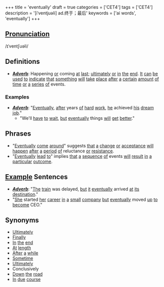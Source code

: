 +++
title = 'eventually'
draft = true
categories = ['CET4']
tags = ['CET4']
description = '[iˈventjuəli] ad.终于；最后'
keywords = ['ai words', 'eventually']
+++

## [Pronunciation](/post/pronunciation/)
/ɪˈventʃuəli/

## Definitions
- **[Adverb](/post/adverb/)**: Happening [or](/post/or/) coming [at](/post/at/) [last](/post/last/); [ultimately](/post/ultimately/) [or](/post/or/) [in](/post/in/) [the](/post/the/) [end](/post/end/). [It](/post/it/) [can](/post/can/) [be](/post/be/) [used](/post/used/) [to](/post/to/) [indicate](/post/indicate/) [that](/post/that/) [something](/post/something/) [will](/post/will/) [take](/post/take/) [place](/post/place/) [after](/post/after/) [a](/post/a/) [certain](/post/certain/) [amount](/post/amount/) [of](/post/of/) [time](/post/time/) [or](/post/or/) [a](/post/a/) [series](/post/series/) [of](/post/of/) events.

### Examples
- _**[Adverb](/post/adverb/)**_: "[Eventually](/post/eventually/), [after](/post/after/) years [of](/post/of/) [hard](/post/hard/) [work](/post/work/), [he](/post/he/) achieved [his](/post/his/) [dream](/post/dream/) [job](/post/job/)."
  - "We'll [have](/post/have/) [to](/post/to/) [wait](/post/wait/), [but](/post/but/) [eventually](/post/eventually/) things [will](/post/will/) [get](/post/get/) [better](/post/better/)."
  
## Phrases
- "[Eventually](/post/eventually/) [come](/post/come/) [around](/post/around/)" suggests [that](/post/that/) [a](/post/a/) [change](/post/change/) [or](/post/or/) [acceptance](/post/acceptance/) [will](/post/will/) [happen](/post/happen/) [after](/post/after/) [a](/post/a/) [period](/post/period/) [of](/post/of/) reluctance [or](/post/or/) [resistance](/post/resistance/).
- "[Eventually](/post/eventually/) [lead](/post/lead/) [to](/post/to/)" implies [that](/post/that/) [a](/post/a/) [sequence](/post/sequence/) [of](/post/of/) events [will](/post/will/) [result](/post/result/) [in](/post/in/) [a](/post/a/) [particular](/post/particular/) [outcome](/post/outcome/).

## [Example](/post/example/) Sentences
- _**[Adverb](/post/adverb/)**_: "[The](/post/the/) [train](/post/train/) was delayed, [but](/post/but/) [it](/post/it/) [eventually](/post/eventually/) arrived [at](/post/at/) [its](/post/its/) [destination](/post/destination/)."
- "[She](/post/she/) started [her](/post/her/) [career](/post/career/) [in](/post/in/) [a](/post/a/) [small](/post/small/) [company](/post/company/) [but](/post/but/) [eventually](/post/eventually/) moved [up](/post/up/) [to](/post/to/) [become](/post/become/) CEO."

## Synonyms
- [Ultimately](/post/ultimately/)
- [Finally](/post/finally/)
- [In](/post/in/) [the](/post/the/) [end](/post/end/)
- [At](/post/at/) [length](/post/length/)
- [After](/post/after/) [a](/post/a/) [while](/post/while/)
- [Sometime](/post/sometime/)
- [Ultimately](/post/ultimately/)
- Conclusively
- [Down](/post/down/) [the](/post/the/) [road](/post/road/)
- [In](/post/in/) [due](/post/due/) [course](/post/course/)

